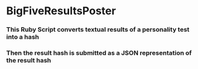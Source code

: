 # BigFiveResultsPoster

### This Ruby Script converts textual results of a personality test into a hash
### Then the result hash is submitted as a JSON representation of the result hash
